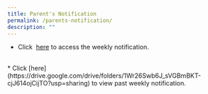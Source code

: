 ```yaml
---
title: Parent's Notification
permalink: /parents-notification/
description: ""
---
```

* Click  [here](https://drive.google.com/file/d/1OA6nfgLJpXVyVSLmUOyeurXdqsN8x30e/view) to access the weekly notification. 
<br>
* Click [here](https://drive.google.com/drive/folders/1Wr26Swb6J_sVGBmBKT-cjJ614ojCijTO?usp=sharing) to view past weekly notification.
